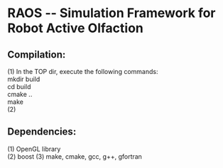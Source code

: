RAOS -- Simulation Framework for Robot Active Olfaction
=======

Compilation:
----
(1) In the TOP dir, execute the following commands:<br>
    mkdir build<br>
    cd build<br>
    cmake ..<br>
    make<br>
(2) <br>

Dependencies:
----
(1) OpenGL library<br>
(2) boost
(3) make, cmake, gcc, g++, gfortran
